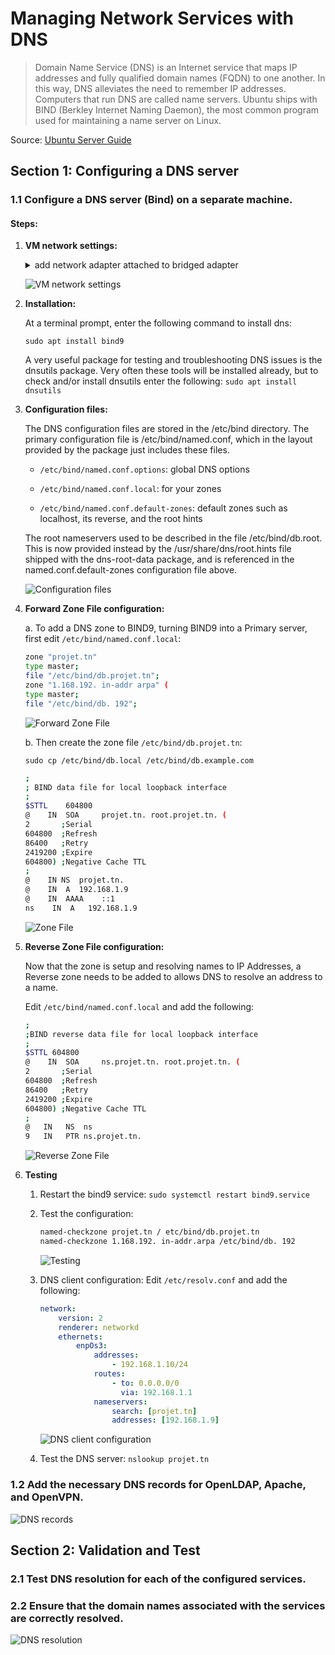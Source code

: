 # Managing Network Services with DNS

> Domain Name Service (DNS) is an Internet service that maps IP addresses and fully qualified domain names (FQDN) to one another. In this way, DNS alleviates the need to remember IP addresses. Computers that run DNS are called name servers. Ubuntu ships with BIND (Berkley Internet Naming Daemon), the most common program used for maintaining a name server on Linux.

Source: [Ubuntu Server Guide](https://ubuntu.com/server/docs/service-domain-name-service-dns)

## Section 1: Configuring a DNS server

### 1.1 Configure a DNS server (Bind) on a separate machine.

#### Steps:

1. **VM network settings:**
   
    <details>
    <summary>add network adapter attached to bridged adapter </summary>

    (This enables Oracle VM VirtualBox to intercept data from the physical network and inject data into it, effectively creating a new network interface in software. When a guest is using such a new software interface, it looks to the host system as though the guest were physically connected to the interface using a network cable.)
    Source: [Oracle VM VirtualBox User Manual](https://www.virtualbox.org/manual/ch06.html#network_bridged)

    </details>

    ![VM network settings](./screenshots/part2-1.1-1.png)
2. **Installation:**
   
   At a terminal prompt, enter the following command to install dns: 

   `sudo apt install bind9`

   A very useful package for testing and troubleshooting DNS issues is the dnsutils package. Very often these tools will be installed already, but to check and/or install dnsutils enter the following:
   `sudo apt install dnsutils`
3. **Configuration files:**
   
   The DNS configuration files are stored in the /etc/bind directory. The primary configuration file is /etc/bind/named.conf, which in the layout provided by the package just includes these files.
    - `/etc/bind/named.conf.options`: global DNS options
    
    - `/etc/bind/named.conf.local`: for your zones
    
    - `/etc/bind/named.conf.default-zones`: default zones such as localhost, its reverse, and the root hints

    The root nameservers used to be described in the file /etc/bind/db.root. This is now provided instead by the /usr/share/dns/root.hints file shipped with the dns-root-data package, and is referenced in the named.conf.default-zones configuration file above.

   ![Configuration files](./screenshots/part2-1.1-2.png)

4. **Forward Zone File configuration:**
   
   a. To add a DNS zone to BIND9, turning BIND9 into a Primary server, first edit `/etc/bind/named.conf.local`:

    ```bash
    zone "projet.tn"
    type master;
    file "/etc/bind/db.projet.tn";
    zone "1.168.192. in-addr arpa" (
    type master;
    file "/etc/bind/db. 192";
    ```

    ![Forward Zone File](./screenshots/7.png)

    b. Then create the zone file `/etc/bind/db.projet.tn`:

    `sudo cp /etc/bind/db.local /etc/bind/db.example.com`
    ```bash
    ;
    ; BIND data file for local loopback interface
    ;
    $STTL    604800
    @    IN  SOA     projet.tn. root.projet.tn. (
    2       ;Serial
    604800  ;Refresh
    86400   ;Retry
    2419200 ;Expire
    604800) ;Negative Cache TTL
    ;
    @    IN NS  projet.tn.
    @    IN  A  192.168.1.9
    @    IN  AAAA    ::1
    ns    IN  A   192.168.1.9    
    ```
    ![Zone File](./screenshots/6.png)

5. **Reverse Zone File configuration:**
   
   Now that the zone is setup and resolving names to IP Addresses, a Reverse zone needs to be added to allows DNS to resolve an address to a name.

   Edit `/etc/bind/named.conf.local` and add the following:
   ```bash
   ;
   ;BIND reverse data file for local loopback interface
   ;
   $STTL 604800
   @    IN  SOA     ns.projet.tn. root.projet.tn. (
   2       ;Serial
   604800  ;Refresh
   86400   ;Retry
   2419200 ;Expire
   604800) ;Negative Cache TTL
   ;
   @   IN   NS  ns
   9   IN   PTR ns.projet.tn.
   ```
   ![Reverse Zone File](./screenshots/5.png)
6. **Testing**
   
   1. Restart the bind9 service:
   `sudo systemctl restart bind9.service`

   1. Test the configuration:
   
        ```bash
        named-checkzone projet.tn / etc/bind/db.projet.tn
        named-checkzone 1.168.192. in-addr.arpa /etc/bind/db. 192
        ```

        ![Testing](./screenshots/2.png)

   1. DNS client configuration:
        Edit `/etc/resolv.conf` and add the following:
        ```yml
        network:
            version: 2
            renderer: networkd
            ethernets:
                enpOs3:
                    addresses:
                        - 192.168.1.10/24
                    routes:
                        - to: 0.0.0.0/0
                          via: 192.168.1.1
                    nameservers:
                        search: [projet.tn]
                        addresses: [192.168.1.9]
        ```
        ![DNS client configuration](./screenshots/4.png)

   1. Test the DNS server: `nslookup projet.tn`


### 1.2 Add the necessary DNS records for OpenLDAP, Apache, and OpenVPN.

![DNS records](./screenshots/3.png)

## Section 2: Validation and Test

### 2.1 Test DNS resolution for each of the configured services.

### 2.2 Ensure that the domain names associated with the services are correctly resolved.

![DNS resolution](./screenshots/1.png)